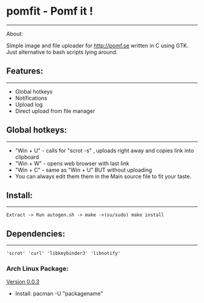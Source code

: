 # **pomfit - Pomf it !**
------------------------
About:

Simple image and file uploader for http://pomf.se written in C using GTK.
Just alternative to bash scripts lying around.

## Features:
------------
* Global hotkeys
* Notifications
* Upload log
* Direct upload from file manager

## Global hotkeys:	
----------------
* "Win + U" - calls for "scrot -s" , uploads right away and copies link into clipboard
* "Win + W" - opens web browser with last link
* "Win + C" - same as "Win + U" BUT without uploading
* You can always edit them them in the Main source file to fit your taste.

## Install:
----------
	Extract -> Run autogen.sh -> make ->(su/sudo) make install

## Dependencies:
-------------
	'scrot' 'curl' 'libkeybinder3' 'libnotify'

### Arch Linux Package:
[Version 0.0.3](http://a.pomf.se/lwpbuo.tar.gz)
* Install: pacman -U "packagename"
